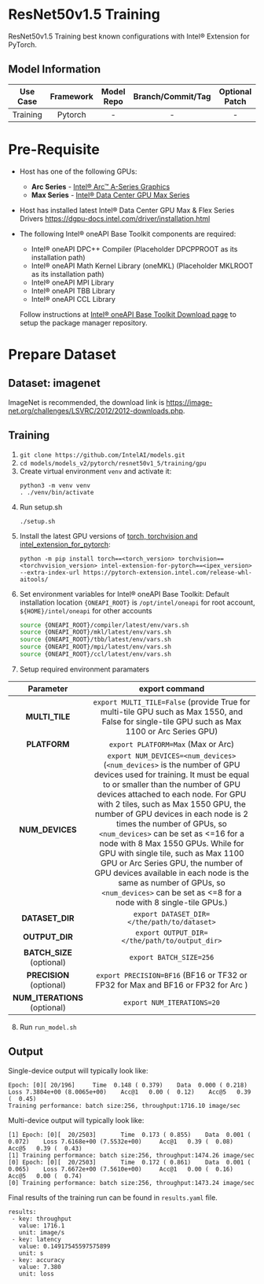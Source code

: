 # ResNet50v1.5 Training

ResNet50v1.5 Training best known configurations with Intel® Extension for PyTorch.

## Model Information

| **Use Case** | **Framework** | **Model Repo** | **Branch/Commit/Tag** | **Optional Patch** |
|:---:| :---: |:--------------:|:---------------------:|:------------------:|
|  Training    |    Pytorch    |       -        |           -           |         -          |

# Pre-Requisite
* Host has one of the following GPUs:
  * **Arc Series** - [Intel® Arc™ A-Series Graphics](https://ark.intel.com/content/www/us/en/ark/products/series/227957/intel-arc-a-series-graphics.html)
  * **Max Series** - [Intel® Data Center GPU Max Series](https://ark.intel.com/content/www/us/en/ark/products/series/232874/intel-data-center-gpu-max-series.html)
* Host has installed latest Intel® Data Center GPU Max & Flex Series Drivers https://dgpu-docs.intel.com/driver/installation.html
* The following Intel® oneAPI Base Toolkit components are required:
  - Intel® oneAPI DPC++ Compiler (Placeholder DPCPPROOT as its installation path)
  - Intel® oneAPI Math Kernel Library (oneMKL) (Placeholder MKLROOT as its installation path)
  - Intel® oneAPI MPI Library
  - Intel® oneAPI TBB Library
  - Intel® oneAPI CCL Library

  Follow instructions at [Intel® oneAPI Base Toolkit Download page](https://www.intel.com/content/www/us/en/developer/tools/oneapi/base-toolkit-download.html?operatingsystem=linux) to setup the package manager repository.

# Prepare Dataset
## Dataset: imagenet
ImageNet is recommended, the download link is https://image-net.org/challenges/LSVRC/2012/2012-downloads.php.

## Training
1. `git clone https://github.com/IntelAI/models.git`
2. `cd models/models_v2/pytorch/resnet50v1_5/training/gpu`
3. Create virtual environment `venv` and activate it:
    ```
    python3 -m venv venv
    . ./venv/bin/activate
    ```
4. Run setup.sh
    ```
    ./setup.sh
    ```
5. Install the latest GPU versions of [torch, torchvision and intel_extension_for_pytorch](https://intel.github.io/intel-extension-for-pytorch/index.html#installation):
    ```
    python -m pip install torch==<torch_version> torchvision==<torchvvision_version> intel-extension-for-pytorch==<ipex_version> --extra-index-url https://pytorch-extension.intel.com/release-whl-aitools/
    ```
6. Set environment variables for Intel® oneAPI Base Toolkit: 
    Default installation location `{ONEAPI_ROOT}` is `/opt/intel/oneapi` for root account, `${HOME}/intel/oneapi` for other accounts
    ```bash
    source {ONEAPI_ROOT}/compiler/latest/env/vars.sh
    source {ONEAPI_ROOT}/mkl/latest/env/vars.sh
    source {ONEAPI_ROOT}/tbb/latest/env/vars.sh
    source {ONEAPI_ROOT}/mpi/latest/env/vars.sh
    source {ONEAPI_ROOT}/ccl/latest/env/vars.sh
7. Setup required environment paramaters

| **Parameter**                |                                  **export command**                                  |
|:----------------------------:|:------------------------------------------------------------------------------------:|
| **MULTI_TILE**               | `export MULTI_TILE=False` (provide True for multi-tile GPU such as Max 1550, and False for single-tile GPU such as Max 1100 or Arc Series GPU)                                                                                                                  |
| **PLATFORM**                 | `export PLATFORM=Max` (Max or Arc)                                                   |
| **NUM_DEVICES** | `export NUM_DEVICES=<num_devices>` (`<num_devices>` is the number of GPU devices used for training. It must be equal to or smaller than the number of GPU devices attached to each node. For GPU with 2 tiles, such as Max 1550 GPU, the number of GPU devices in each node is 2 times the number of GPUs, so `<num_devices>` can be set as <=16 for a node with 8 Max 1550 GPUs. While for GPU with single tile, such as Max 1100 GPU or Arc Series GPU, the number of GPU devices available in each node is the same as number of GPUs, so `<num_devices>` can be set as <=8 for a node with 8 single-tile GPUs.)                 |
| **DATASET_DIR**              |                               `export DATASET_DIR=</the/path/to/dataset>`            |
| **OUTPUT_DIR**               |                               `export OUTPUT_DIR=</the/path/to/output_dir>`          |
| **BATCH_SIZE** (optional)    |                               `export BATCH_SIZE=256`                                |
| **PRECISION**  (optional)    | `export PRECISION=BF16` (BF16 or TF32 or FP32 for Max and BF16 or FP32 for Arc )     |
|**NUM_ITERATIONS** (optional) |                               `export NUM_ITERATIONS=20`                             |

8. Run `run_model.sh`

## Output

Single-device output will typically look like:

```
Epoch: [0][ 20/196]     Time  0.148 ( 0.379)    Data  0.000 ( 0.218)    Loss 7.3804e+00 (8.0065e+00)    Acc@1   0.00 (  0.12)    Acc@5   0.39 (  0.45)
Training performance: batch size:256, throughput:1716.10 image/sec
```

Multi-device output will typically look like:
```
[1] Epoch: [0][  20/2503]       Time  0.173 ( 0.855)    Data  0.001 ( 0.072)    Loss 7.6168e+00 (7.5532e+00)     Acc@1   0.39 (  0.08)   Acc@5   0.39 (  0.43)
[1] Training performance: batch size:256, throughput:1474.26 image/sec
[0] Epoch: [0][  20/2503]       Time  0.172 ( 0.861)    Data  0.001 ( 0.065)    Loss 7.6672e+00 (7.5610e+00)     Acc@1   0.00 (  0.16)   Acc@5   0.00 (  0.74)
[0] Training performance: batch size:256, throughput:1473.24 image/sec
```
Final results of the training run can be found in `results.yaml` file.

```
results:
 - key: throughput
   value: 1716.1
   unit: image/s
 - key: latency
   value: 0.14917545597575899
   unit: s
 - key: accuracy
   value: 7.380
   unit: loss
```
